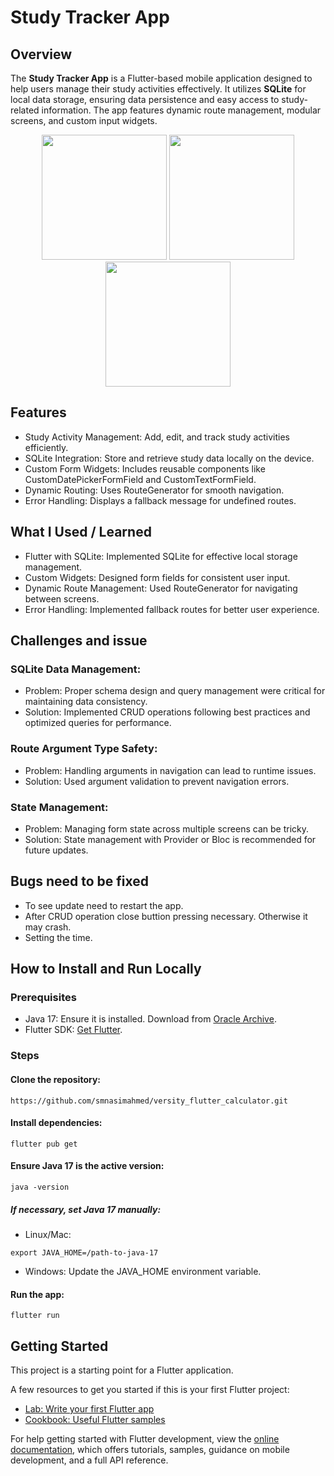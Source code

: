 # Study Tracker App

## Overview
The **Study Tracker App** is a Flutter-based mobile application designed to help users manage their study activities effectively. It utilizes **SQLite** for local data storage, ensuring data persistence and easy access to study-related information. The app features dynamic route management, modular screens, and custom input widgets.

<p align="center">
  <img src="https://github.com/user-attachments/assets/875a9c8d-b990-4292-a2b6-c81159439efd" width="200"/>
  <img src="https://github.com/user-attachments/assets/75cbbd6c-9105-4caa-bcc5-80642eae4770" width="200"/>
  <img src="https://github.com/user-attachments/assets/3fa38fed-6c24-4544-a27d-f2f999dec43f" width="200"/>
</p>

## Features
* Study Activity Management: Add, edit, and track study activities efficiently.
* SQLite Integration: Store and retrieve study data locally on the device.
* Custom Form Widgets: Includes reusable components like CustomDatePickerFormField and CustomTextFormField.
* Dynamic Routing: Uses RouteGenerator for smooth navigation.
* Error Handling: Displays a fallback message for undefined routes.

## What I Used / Learned
* Flutter with SQLite: Implemented SQLite for effective local storage management.
* Custom Widgets: Designed form fields for consistent user input.
* Dynamic Route Management: Used RouteGenerator for navigating between screens.
* Error Handling: Implemented fallback routes for better user experience.

## Challenges and issue

### SQLite Data Management:
* Problem: Proper schema design and query management were critical for maintaining data consistency.
* Solution: Implemented CRUD operations following best practices and optimized queries for performance.


### Route Argument Type Safety:
* Problem: Handling arguments in navigation can lead to runtime issues.
* Solution: Used argument validation to prevent navigation errors.

### State Management:
* Problem: Managing form state across multiple screens can be tricky.
* Solution: State management with Provider or Bloc is recommended for future updates.


## Bugs need to be fixed
* To see update need to restart the app.
* After CRUD operation close buttion pressing necessary. Otherwise it may crash.
* Setting the time.


## How to Install and Run Locally
### Prerequisites
* Java 17: Ensure it is installed. Download from [Oracle Archive](https://www.oracle.com/java/technologies/javase/jdk17-archive-downloads.html).
* Flutter SDK: [Get Flutter](https://docs.flutter.dev/get-started/install/windows).

### Steps
#### Clone the repository:
```
https://github.com/smnasimahmed/versity_flutter_calculator.git
```

#### Install dependencies:
```
flutter pub get
```

#### Ensure Java 17 is the active version:
```
java -version
```
##### If necessary, set Java 17 manually:

* Linux/Mac:
```
export JAVA_HOME=/path-to-java-17
```
* Windows: Update the JAVA_HOME environment variable.
#### Run the app:
```
flutter run
```

## Getting Started

This project is a starting point for a Flutter application.

A few resources to get you started if this is your first Flutter project:

- [Lab: Write your first Flutter app](https://docs.flutter.dev/get-started/codelab)
- [Cookbook: Useful Flutter samples](https://docs.flutter.dev/cookbook)

For help getting started with Flutter development, view the
[online documentation](https://docs.flutter.dev/), which offers tutorials,
samples, guidance on mobile development, and a full API reference.
